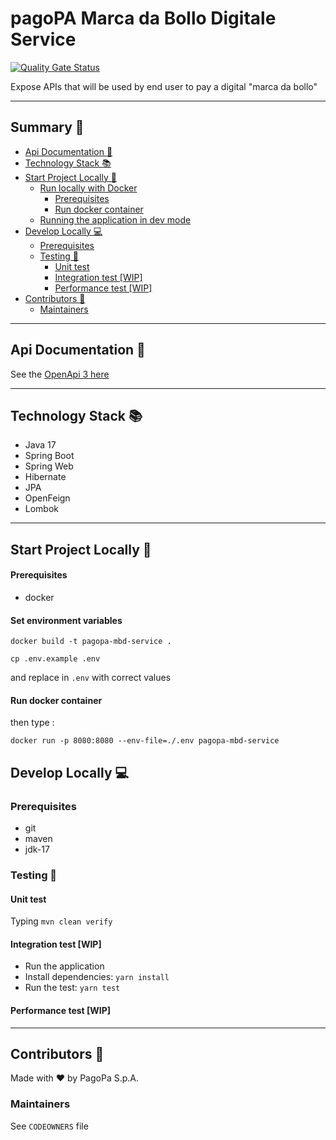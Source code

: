 # pagoPA Marca da Bollo Digitale Service

[![Quality Gate Status](https://sonarcloud.io/api/project_badges/measure?project=pagopa_pagopa-mbd-service&metric=alert_status)](https://sonarcloud.io/dashboard?id=pagopa_pagopa-mbd-service)

Expose APIs that will be used by end user to pay a digital "marca da bollo"

---

## Summary 📖

- [Api Documentation 📖](#api-documentation-)
- [Technology Stack 📚](#technology-stack-)
- [Start Project Locally 🚀](#start-project-locally-)
    * [Run locally with Docker](#run-locally-with-docker)
        + [Prerequisites](#prerequisites)
        + [Run docker container](#run-docker-container)
    * [Running the application in dev mode](#running-the-application-in-dev-mode)
- [Develop Locally 💻](#develop-locally-)
    * [Prerequisites](#prerequisites)
    * [Testing 🧪](#testing-)
        + [Unit test](#unit-test)
        + [Integration test [WIP]](#integration-test-wip)
        + [Performance test [WIP]](#performance-test-wip)
- [Contributors 👥](#contributors-)
    * [Maintainers](#maintainers)

---

## Api Documentation 📖

See
the [OpenApi 3 here](https://editor.swagger.io/?url=https://raw.githubusercontent.com/pagopa/pagopa-mbd-service/main/openapi/openapi.json)

---

## Technology Stack 📚

- Java 17
- Spring Boot
- Spring Web
- Hibernate
- JPA
- OpenFeign
- Lombok

---

## Start Project Locally 🚀

#### Prerequisites

- docker

#### Set environment variables

`docker build -t pagopa-mbd-service .`

`cp .env.example .env`

and replace in `.env` with correct values

#### Run docker container

then type :

`docker run -p 8080:8080 --env-file=./.env pagopa-mbd-service`

## Develop Locally 💻

### Prerequisites

- git
- maven
- jdk-17

### Testing 🧪

#### Unit test

Typing `mvn clean verify`

#### Integration test [WIP]

- Run the application
- Install dependencies: `yarn install`
- Run the test: `yarn test`

#### Performance test [WIP]

---

## Contributors 👥

Made with ❤️ by PagoPa S.p.A.

### Maintainers

See `CODEOWNERS` file